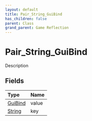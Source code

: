 ```yaml
---
layout: default
title: Pair_String_GuiBind
has_children: false
parent: Class
grand_parent: Game Reflection
---
```

# Pair_String_GuiBind
Description 

## Fields

| Type | Name |
|:-------------|:--------------|
| [GuiBind](/docs/game-reflection/classes/gui_bind) | value |
| [String](/docs/game-reflection/components/string) | key |

